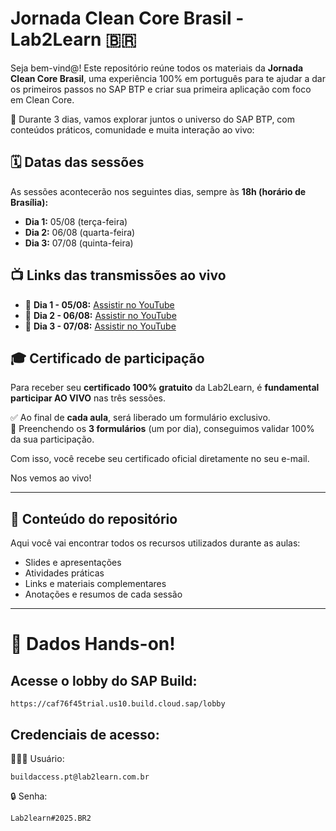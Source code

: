 # Jornada Clean Core Brasil - Lab2Learn 🇧🇷

Seja bem-vind@! Este repositório reúne todos os materiais da **Jornada Clean Core Brasil**, uma experiência 100% em português para te ajudar a dar os primeiros passos no SAP BTP e criar sua primeira aplicação com foco em Clean Core.

🧠 Durante 3 dias, vamos explorar juntos o universo do SAP BTP, com conteúdos práticos, comunidade e muita interação ao vivo:

## 🗓️ Datas das sessões

As sessões acontecerão nos seguintes dias, sempre às **18h (horário de Brasília):**

- **Dia 1:** 05/08 (terça-feira)  
- **Dia 2:** 06/08 (quarta-feira)
- **Dia 3:** 07/08 (quinta-feira) 

## 📺 Links das transmissões ao vivo

- 🔴 **Dia 1 - 05/08:** [Assistir no YouTube](https://www.youtube.com/watch?v=uZPFZ_ZDrSs&ab_channel=LAB2LEARN%F0%9F%9A%80%7CSAPBTP)  
- 🔴 **Dia 2 - 06/08:** [Assistir no YouTube](https://www.youtube.com/watch?v=ryQ9CdK1VYE&ab_channel=LAB2LEARN%F0%9F%9A%80%7CSAPBTP)  
- 🔴 **Dia 3 - 07/08:** [Assistir no YouTube](https://www.youtube.com/watch?v=V2WCQ3fl5HQ&ab_channel=LAB2LEARN%F0%9F%9A%80%7CSAPBTP)

## 🎓 Certificado de participação

Para receber seu **certificado 100% gratuito** da Lab2Learn, é **fundamental participar AO VIVO** nas três sessões.

✅ Ao final de **cada aula**, será liberado um formulário exclusivo.  
📩 Preenchendo os **3 formulários** (um por dia), conseguimos validar 100% da sua participação.

Com isso, você recebe seu certificado oficial diretamente no seu e-mail.

Nos vemos ao vivo!

---

## 📂 Conteúdo do repositório

Aqui você vai encontrar todos os recursos utilizados durante as aulas:

- Slides e apresentações
- Atividades práticas
- Links e materiais complementares
- Anotações e resumos de cada sessão

---

# 📝 Dados Hands-on!

## Acesse o lobby do SAP Build:
```
https://caf76f45trial.us10.build.cloud.sap/lobby
```
## Credenciais de acesso:
👨🏻‍💻 Usuário:
```
buildaccess.pt@lab2learn.com.br
```
🔒 Senha:
```
Lab2learn#2025.BR2
```


